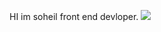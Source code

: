 HI im soheil front end devloper. 
<img src="https://lh3.googleusercontent.com/u/0/drive-viewer/AAOQEOSx8UZxDOWwLKTkTUEY894BdBtciJF9YJHFffeHGaCU0aLsqnNet3Iw6nbIW6lbPn51iq15xLDWgQ0kMpIVWqCcQppl-w=w1280-h862" />
